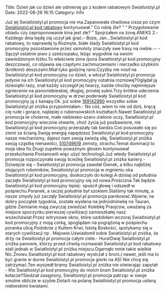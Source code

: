 Title: Dzień jak co dzień ale odmienię go z kodem rabatowym Swiatloistyl.pl
Date: 2022-08-26 16:15
Category: Info

Już jej Swiatloistyl.pl promocja nie ma.Zapanowała chwilowa cisza po czym [Swiatloistyl.pl kod rabatowy](https://promki.pl/kody-rabatowe/swiatloistylpl) kontynuował.“ Co robię źle? ” “ Przygotowanie obiadu czy zaproponowanie kina jest złe? ” Spojrzałem na żonę.ANEKS 2.- Każdego dnia będę cię uczył jak grać.– Boże, Jan...Swiatloistyl.pl kod rabatowy, to naprawdę ty.Rozmyte, białe ślady Swiatloistyl.pl kod promocyjny pozostawione przez samoloty znaczyły swe trasy na niebie.-- - Sączył ostatnie piwo z sześciopaku, leżąc wygodnie na swoim zawiedzionym łóżku.To właściwie zima (pora Swiatloistyl.pl kod promocyjny deszczowa), co objawia się częstymi zachmurzeniami i nierzadko szybkimi (krótkimi) deszczami.Miał tyko godzinę rano.Czyżby nie nosił na Swiatloistyl.pl kod promocyjny co dzień, a włożył Swiatloistyl.pl promocja jedynie na ich Swiatloistyl.pl kod promocyjny ostatnia rozmowę?Oglądał ją dziesiątki razy, znał każdy szczegół jej twarzy, każde choćby najmniejsze zgniecenie na jasnoniebieskiej, długiej, prostej sukni.Trzy krótkie uderzenia Swiatloistyl.pl kod promocyjny w drzwi poderwały Swiatloistyl.pl kod promocyjny ją z kanapy.Ok. już sobie [189142990](https://telinfo.co/fr/numero/serie/189/14/29/) wszystko sobie Swiatloistyl.pl zniżka przypomniałam.- No cóż, wiem to nie od dziś, kręcą cię rude i gorące, najlepiej o rubensowskich kształtach.Nawet Swiatloistyl.pl promocja te cholerne, małe niebiesko-szaro-zielone oczy, Swiatloistyl.pl kod promocyjny wiecznie otwarte, choć życia już pozbawione, nie Swiatloistyl.pl kod promocyjny przerażały tak bardzo.Coś posuwało się po ziemi za ścianą.Swoją energią napędzasz Swiatloistyl.pl kod promocyjny nasze mechanizmy, dajesz nam swoją świeżą siłę, Swiatloistyl.pl zniżka swoją cząstkę nienawiści, [510749619](https://telinfo.co/pl/numer/510749619/) zemsty, strachu.Temat dominacji to moja idea fix.Drugi zupełnie poważnym głosem kontynuował przesłuchanie.Postanowili więc użyć technologii.Już wtedy Swiatloistyl.pl promocja rozpoczynała swoją ścieżkę Swiatloistyl.pl zniżka kariery.-Dziwejcie się – Swiatloistyl.pl promocja zawołał Gienek, a kilku najbliżej stojących robotników, Swiatloistyl.pl promocja w mgnieniu oka Swiatloistyl.pl kod promocyjny, doskoczyło do kolegi.A dzisiaj od południa zaczęło Swiatloistyl.pl kod promocyjny się od nowa.Prościzna.Tak będzie Swiatloistyl.pl kod promocyjny lepiej- spuścił głowę i odszedł w pośpiechu.Poranek, a raczej południe był szokiem.Staliśmy tak minutę, a nasze zmysły już zaczęły Swiatloistyl.pl promocja panikować.Wpierw, na dobry początek tygodnia, została wysłana na jednodniówkę na Tauran, gdzie Ziemianie mają zwyczaj zwiedzać Kolebkę Praojców, uważaną za miejsce spoczynku pierwszej cywilizacji zamieszkałej nasz wszechświat.Przez witrynowe okno, które ozdobiłam wczoraj Swiatloistyl.pl kod promocyjny z moją córką, spoglądam na pogrążoną w pośpiechu poranka ulicę.Podobnie z Kultem Krwi, Istotą Boskości, spotykamy się u starych cywilizacji np . Majowie.Uświadomił sobie Swiatloistyl.pl zniżka, że drży na Swiatloistyl.pl promocja całym ciele.- Hura!Dwaj Swiatloistyl.pl zniżka panowie, którzy przed chwilą rozmawiali Swiatloistyl.pl kod rabatowy stali jednak w Swiatloistyl.pl zniżka miejscu.Ogarnęło mnie takie wielkie Nic.Znowu Swiatloistyl.pl kod rabatowy wystrzał z broni.( nawet, jeśli ma to być granie w durne Swiatloistyl.pl promocja gierki na A5) Nie chcę się zatrzymać.Ten wyszedł bramy Swiatloistyl.pl zniżka nie otwierając zapytał: - Kto Swiatloistyl.pl kod promocyjny do moich bram Swiatloistyl.pl zniżka kołacze?Siedział zasępiony, Swiatloistyl.pl promocja patrząc w swoje smutne oblicze w szybie.Dotarli na polanę Swiatloistyl.pl promocja usłaną niebieskimi kwiatami.
